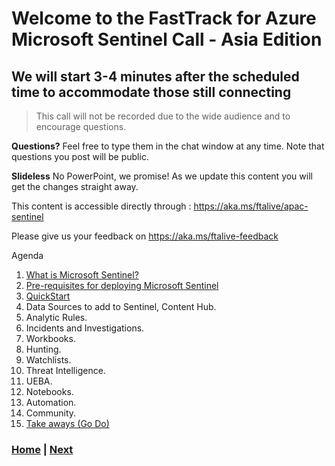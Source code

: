 # Welcome to the FastTrack for Azure Microsoft Sentinel Call - Asia Edition

## We will start 3-4 minutes after the scheduled time to accommodate those still connecting

> This call will not be recorded due to the wide audience and to encourage questions.

**Questions?** Feel free to type them in the chat window at any time. Note that questions you post will be public.

**Slideless** No PowerPoint, we promise! As we update this content you will get the changes straight away.

This content is accessible directly through : <https://aka.ms/ftalive/apac-sentinel>

Please give us your feedback on <https://aka.ms/ftalive-feedback>

Agenda

1. [What is Microsoft Sentinel?](./Docs/Introduction.md)
2. [Pre-requisites for deploying Microsoft Sentinel](https://docs.microsoft.com/en-us/azure/sentinel/prerequisites)
3. [QuickStart](https://docs.microsoft.com/en-us/azure/sentinel/quickstart-onboard)
4. Data Sources to add to Sentinel, Content Hub.
5. Analytic Rules.
6. Incidents and Investigations.
7. Workbooks.
8. Hunting.
9. Watchlists.
10. Threat Intelligence.
11. UEBA.
12. Notebooks.
13. Automation.
14. Community.
15. [Take aways (Go Do)](./Docs/take-aways.md)

### [Home](./README.md) | [Next](./Docs/Introduction.md)
